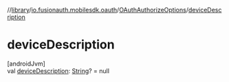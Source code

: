 //[library](../../../index.md)/[io.fusionauth.mobilesdk.oauth](../index.md)/[OAuthAuthorizeOptions](index.md)/[deviceDescription](device-description.md)

# deviceDescription

[androidJvm]\
val [deviceDescription](device-description.md): [String](https://kotlinlang.org/api/latest/jvm/stdlib/kotlin/-string/index.html)? = null
